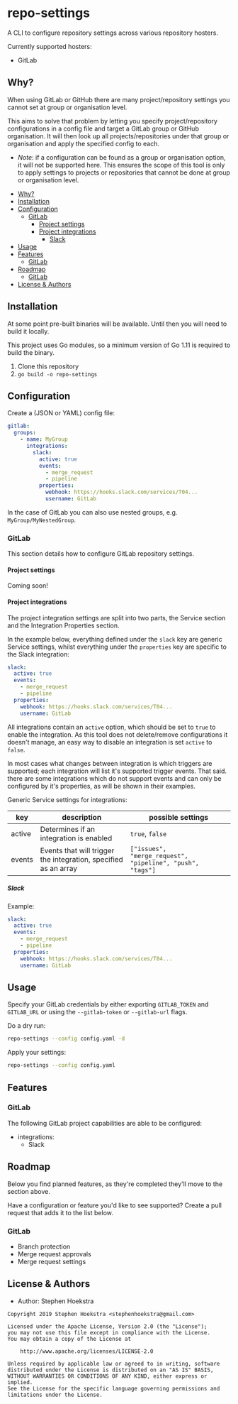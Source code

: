 # repo-settings <!-- omit in toc -->

A CLI to configure repository settings across various repository hosters.

Currently supported hosters:

* GitLab

## Why?

When using GitLab or GitHub there are many project/repository settings you cannot set at group or organisation level.

This aims to solve that problem by letting you specify project/repository configurations in a config file and target a GitLab group or GitHub organisation. It will then look up all projects/repositories under that group or organisation and apply the specified config to each.

* *Note*: if a configuration can be found as a group or organisation option, it will not be supported here. This ensures the scope of this tool is only to apply settings to projects or repositories that cannot be done at group or organisation level.

- [Why?](#why)
- [Installation](#installation)
- [Configuration](#configuration)
  - [GitLab](#gitlab)
    - [Project settings](#project-settings)
    - [Project integrations](#project-integrations)
      - [Slack](#slack)
- [Usage](#usage)
- [Features](#features)
  - [GitLab](#gitlab-1)
- [Roadmap](#roadmap)
  - [GitLab](#gitlab-2)
- [License & Authors](#license--authors)

## Installation

At some point pre-built binaries will be available. Until then you will need to build it locally.

This project uses Go modules, so a minimum version of Go 1.11 is required to build the binary.

1. Clone this repository
2. `go build -o repo-settings`

## Configuration

Create a (JSON or YAML) config file:

```yaml
gitlab:
  groups:
    - name: MyGroup
      integrations:
        slack:
          active: true
          events:
            - merge_request
            - pipeline
          properties:
            webhook: https://hooks.slack.com/services/T04...
            username: GitLab
```

In the case of GitLab you can also use nested groups, e.g. `MyGroup/MyNestedGroup`.

### GitLab

This section details how to configure GitLab repository settings.

#### Project settings

Coming soon!

#### Project integrations

The project integration settings are split into two parts, the Service section and the Integration Properties section.

In the example below, everything defined under the `slack` key are generic Service settings, whilst everything under the `properties` key are specific to the Slack integration:

```YAML
slack:
  active: true
  events:
    - merge_request
    - pipeline
  properties:
    webhook: https://hooks.slack.com/services/T04...
    username: GitLab
```

All integrations contain an `active` option, which should be set to `true` to enable the integration. As this tool does not delete/remove configurations it doesn't manage, an easy way to disable an integration is set `active` to `false`.

In most cases what changes between integration is which triggers are supported; each integration will list it's supported trigger events. That said. there are some integrations which do not support events and can only be configured by it's properties, as will be shown in their examples.

Generic Service settings for integrations:

| key    | description                                                     | possible settings                                         |
| ------ | --------------------------------------------------------------- | --------------------------------------------------------- |
| active | Determines if an integration is enabled                         | `true`, `false`                                           |
| events | Events that will trigger the integration, specified as an array | `["issues", "merge_request", "pipeline", "push", "tags"]` |

##### Slack

Example:

```YAML
slack:
  active: true
  events:
    - merge_request
    - pipeline
  properties:
    webhook: https://hooks.slack.com/services/T04...
    username: GitLab
```

## Usage

Specify your GitLab credentials by either exporting `GITLAB_TOKEN` and `GITLAB_URL` or using the `--gitlab-token` or `--gitlab-url` flags.

Do a dry run:

```bash
repo-settings --config config.yaml -d
```

Apply your settings:

```bash
repo-settings --config config.yaml
```

## Features

### GitLab

The following GitLab project capabilities are able to be configured:

* integrations:
  * Slack

## Roadmap

Below you find planned features, as they're completed they'll move to the section above.

Have a configuration or feature you'd like to see supported? Create a pull request that adds it to the list below.

### GitLab

* Branch protection
* Merge request approvals
* Merge request settings

## License & Authors

- Author: Stephen Hoekstra

```text
Copyright 2019 Stephen Hoekstra <stephenhoekstra@gmail.com>

Licensed under the Apache License, Version 2.0 (the "License");
you may not use this file except in compliance with the License.
You may obtain a copy of the License at

    http://www.apache.org/licenses/LICENSE-2.0

Unless required by applicable law or agreed to in writing, software
distributed under the License is distributed on an "AS IS" BASIS,
WITHOUT WARRANTIES OR CONDITIONS OF ANY KIND, either express or implied.
See the License for the specific language governing permissions and
limitations under the License.
```
